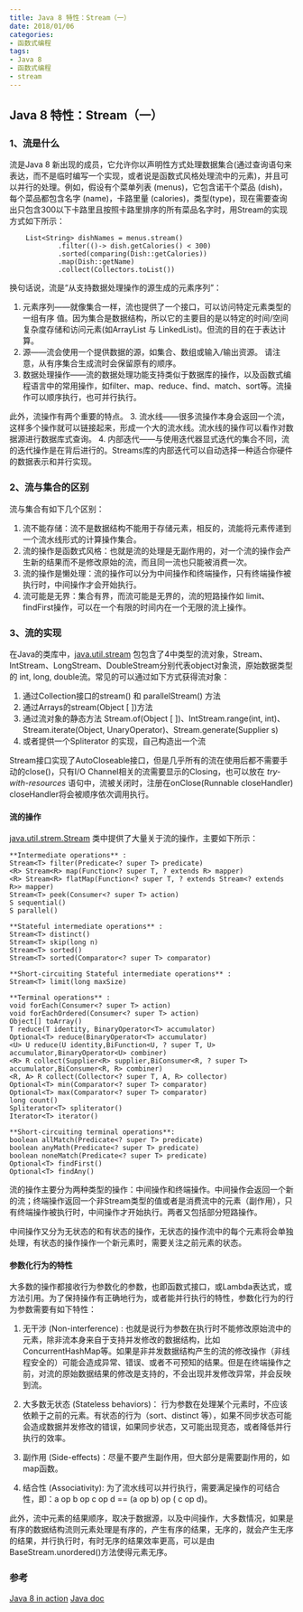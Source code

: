```yaml
---
title: Java 8 特性：Stream（一）
date: 2018/01/06
categories:
- 函数式编程
tags:
- Java 8
- 函数式编程
- stream
---
```

## Java 8 特性：Stream（一）
### 1、流是什么
流是Java 8 新出现的成员，它允许你以声明性方式处理数据集合(通过查询语句来表达，而不是临时编写一个实现，或者说是函数式风格处理流中的元素)，并且可以并行的处理。例如，假设有个菜单列表 (menus)，它包含诺干个菜品 (dish)，每个菜品都包含名字 (name)，卡路里量 (calories)，类型(type)，现在需要查询出只包含300以下卡路里且按照卡路里排序的所有菜品名字时，用Stream的实现方式如下所示：
```
	List<String> dishNames = menus.stream()
			.filter(()-> dish.getCalories() < 300)
			.sorted(comparing(Dish::getCalories))
			.map(Dish::getName)
			.collect(Collectors.toList())
```
换句话说，流是“从支持数据处理操作的源生成的元素序列”：
1. 元素序列——就像集合一样，流也提供了一个接口，可以访问特定元素类型的一组有序 值。因为集合是数据结构，所以它的主要目的是以特定的时间/空间复杂度存储和访问元素(如ArrayList 与 LinkedList)。但流的目的在于表达计算。
2. 源——流会使用一个提供数据的源，如集合、数组或输入/输出资源。 请注意，从有序集合生成流时会保留原有的顺序。
3. 数据处理操作——流的数据处理功能支持类似于数据库的操作，以及函数式编程语言中的常用操作，如filter、map、reduce、find、match、sort等。流操作可以顺序执行，也可并行执行。

<!--more-->

此外，流操作有两个重要的特点。
3. 流水线——很多流操作本身会返回一个流，这样多个操作就可以链接起来，形成一个大的流水线。流水线的操作可以看作对数据源进行数据库式查询。
4. 内部迭代——与使用迭代器显式迭代的集合不同，流的迭代操作是在背后进行的。Streams库的内部迭代可以自动选择一种适合你硬件的数据表示和并行实现。

### 2、流与集合的区别
流与集合有如下几个区别：
1. 流不能存储：流不是数据结构不能用于存储元素，相反的，流能将元素传递到一个流水线形式的计算操作集合。
2. 流的操作是函数式风格：也就是流的处理是无副作用的，对一个流的操作会产生新的结果而不是修改原始的流，而且同一流也只能被消费一次。
3. 流的操作是懒处理：流的操作可以分为中间操作和终端操作，只有终端操作被执行时，中间操作才会开始执行。
4. 流可能是无界：集合有界，而流可能是无界的，流的短路操作如 limit、findFirst操作，可以在一个有限的时间内在一个无限的流上操作。

### 3、流的实现
在Java的类库中，[java.util.stream](https://docs.oracle.com/javase/8/docs/api/java/util/stream/package-summary.html) 包包含了4中类型的流对象，Stream、IntStream、LongStream、DoubleStream分别代表object对象流，原始数据类型的 int, long, double流。常见的可以通过如下方式获得流对象：
1. 通过Collection接口的stream() 和 parallelStream() 方法
2. 通过Arrays的stream(Object [ ])方法
3. 通过流对象的静态方法 Stream.of(Object [ ])、IntStream.range(int, int)、Stream.iterate(Object, UnaryOperator)、Stream.generate(Supplier<T> s)
4. 或者提供一个Spliterator 的实现，自己构造出一个流

Stream接口实现了AutoCloseable接口，但是几乎所有的流在使用后都不需要手动的close()，只有I/O Channel相关的流需要显示的Closing，也可以放在 *try-with-resources* 语句中，流被关闭时，注册在onClose(Runnable closeHandler) closeHandler将会被顺序依次调用执行。 

#### 流的操作
[java.util.strem.Stream](https://docs.oracle.com/javase/8/docs/api/java/util/stream/Stream.html) 类中提供了大量关于流的操作，主要如下所示：
```
**Intermediate operations** :
Stream<T> filter(Predicate<? super T> predicate)
<R> Stream<R> map(Function<? super T, ? extends R> mapper)
<R> Stream<R> flatMap(Function<? super T, ? extends Stream<? extends R>> mapper)
Stream<T> peek(Consumer<? super T> action)
S sequential()
S parallel()
```
```
**Stateful intermediate operations** :
Stream<T> distinct()
Stream<T> skip(long n)
Stream<T> sorted()
Stream<T> sorted(Comparator<? super T> comparator)
```
```
**Short-circuiting Stateful intermediate operations** :
Stream<T> limit(long maxSize)
```
```
**Terminal operations** : 
void forEach(Consumer<? super T> action)
void forEachOrdered(Consumer<? super T> action)
Object[] toArray()
T reduce(T identity, BinaryOperator<T> accumulator)
Optional<T> reduce(BinaryOperator<T> accumulator)
<U> U reduce(U identity,BiFunction<U, ? super T, U> accumulator,BinaryOperator<U> combiner)
<R> R collect(Supplier<R> supplier,BiConsumer<R, ? super T> accumulator,BiConsumer<R, R> combiner)
<R, A> R collect(Collector<? super T, A, R> collector)
Optional<T> min(Comparator<? super T> comparator)
Optional<T> max(Comparator<? super T> comparator)
long count()
Spliterator<T> spliterator()
Iterator<T> iterator()
```
```
**Short-circuiting terminal operations**:
boolean allMatch(Predicate<? super T> predicate)
boolean anyMath(Predicate<? super T> predicate)
boolean noneMatch(Predicate<? super T> predicate)
Optional<T> findFirst()
Optional<T> findAny()
```
流的操作主要分为两种类型的操作：中间操作和终端操作。中间操作会返回一个新的流；终端操作返回一个非Stream类型的值或者是消费流中的元素（副作用），只有终端操作被执行时，中间操作才开始执行。两者又包括部分短路操作。

中间操作又分为无状态的和有状态的操作，无状态的操作流中的每个元素将会单独处理，有状态的操作操作一个新元素时，需要关注之前元素的状态。

#### 参数化行为的特性
大多数的操作都接收行为参数化的参数，也即函数式接口，或Lambda表达式，或方法引用。为了保持操作有正确地行为，或者能并行执行的特性，参数化行为的行为参数需要有如下特性：
1.  无干涉 (Non-interference) : 也就是说行为参数在执行时不能修改原始流中的元素，除非流本身来自于支持并发修改的数据结构，比如ConcurrentHashMap等。如果是非并发数据结构产生的流的修改操作（非线程安全的）可能会造成异常、错误、或者不可预知的结果。但是在终端操作之前，对流的原始数据结果的修改是支持的，不会出现并发修改异常，并会反映到流。

2.  大多数无状态 (Stateless behaviors)： 行为参数在处理某个元素时，不应该依赖于之前的元素。有状态的行为（sort、distinct 等），如果不同步状态可能会造成数据并发修改的错误，如果同步状态，又可能出现竞态，或者降低并行执行的效率。

3. 副作用 (Side-effects)：尽量不要产生副作用，但大部分是需要副作用的，如map函数。
4.  结合性 (Associativity):  为了流水线可以并行执行，需要满足操作的可结合性，即：a op b op c op d == (a op b) op ( c op d)。

此外，流中元素的结果顺序，取决于数据源，以及中间操作，大多数情况，如果是有序的数据结构流则元素处理是有序的，产生有序的结果，无序的，就会产生无序的结果，并行执行时，有时无序的结果效率更高，可以是由BaseStream.unordered()方法使得元素无序。


### 参考
[Java 8 in action]()
[Java doc](https://docs.oracle.com/javase/8/docs/api/java/util/stream/package-summary.html)
